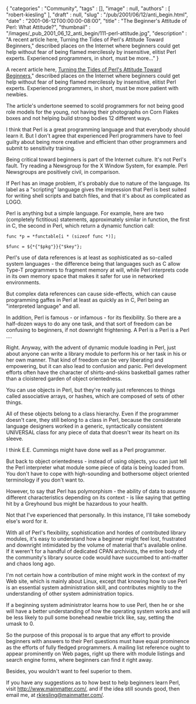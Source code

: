 {
   "categories" : "Community",
   "tags" : [],
   "image" : null,
   "authors" : [
      "robert-kiesling"
   ],
   "draft" : null,
   "slug" : "/pub/2001/06/12/anti_begin.html",
   "date" : "2001-06-12T00:00:00-08:00",
   "title" : "The Beginner's Attitude of Perl: What Attitude?",
   "thumbnail" : "/images/_pub_2001_06_12_anti_begin/111-perl-attitude.jpg",
   "description" : "A recent article here, Turning the Tides of Perl's Attitude Toward Beginners,\" described places on the Internet where beginners could get help without fear of being flamed mercilessly by insensitive, elitist Perl experts. Experienced programmers, in short, must be more..."
}





A recent article here, [Turning the Tides of Perl's Attitude Toward
Beginners](/pub/a/2001/05/29/tides.html)," described places on the
Internet where beginners could get help without fear of being flamed
mercilessly by insensitive, elitist Perl experts. Experienced
programmers, in short, must be more patient with newbies.

The article's undertone seemed to scold programmers for not being good
role models for the young, not having their photographs on Corn Flakes
boxes and not helping build strong bodies 12 different ways.

I think that Perl is a great programming language and that everybody
should learn it. But I don't agree that experienced Perl programmers
have to feel guilty about being more creative and efficient than other
programmers and submit to sensitivity training.

Being critical toward beginners is part of the Internet culture. It's
not Perl's fault. Try reading a Newsgroup for the X Window System, for
example. Perl Newsgroups are positively civil, in comparison.

If Perl has an image problem, it's probably due to nature of the
language. Its label as a "scripting" language gives the impression that
Perl is best suited for writing shell scripts and batch files, and that
it's about as complicated as LOGO.

Perl is anything but a simple language. For example, here are two
(completely fictitious) statements, approximately similar in function,
the first in C, the second in Perl, which return a dynamic function
call:

    func *p = *functable[i * (sizeof func *)];

    $func = ${*{"$pkg"}}{"$key"};

Perl's use of data references is at least as sophisticated as so-called
system languages - the difference being that languages such as C allow
Type-T programmers to fragment memory at will, while Perl interprets
code in its own memory space that makes it safer for use in networked
environments.

But complex data references can cause side-effects, which can cause
programming gaffes in Perl at least as quickly as in C, Perl being an
"interpreted language" and all.

In addition, Perl is famous - or infamous - for its flexibility. So
there are a half-dozen ways to do any one task, and that sort of freedom
can be confusing to beginners, if not downright frightening. A Perl is a
Perl is a Perl ....

Right. Anyway, with the advent of dynamic module loading in Perl, just
about anyone can write a library module to perform his or her task in
his or her own manner. That kind of freedom can be very liberating and
empowering, but it can also lead to confusion and panic. Perl
development efforts often have the character of shirts-and-skins
basketball games rather than a cloistered garden of object orientedness.

You can use objects in Perl, but they're really just references to
things called associative arrays, or hashes, which are composed of sets
of other things.

All of these objects belong to a class hierarchy. Even if the programmer
doesn't care, they still belong to a class in Perl, because the
considerate language designers worked in a generic, syntactically
consistent UNIVERSAL class for any piece of data that doesn't wear its
heart on its sleeve.

I think E.E. Cummings might have done well as a Perl programmer.

But back to object orientedness - instead of using objects, you can just
tell the Perl interpreter what module some piece of data is being loaded
from. You don't have to cope with high-sounding and bothersome object
oriented terminology if you don't want to.

However, to say that Perl has polymorphism - the ability of data to
assume different characteristics depending on its context - is like
saying that getting hit by a Greyhound bus might be hazardous to your
health.

Not that I've experienced that personally. In this instance, I'll take
somebody else's word for it.

With all of Perl's flexibility, sophistication and hordes of contributed
library modules, it's easy to understand how a beginner might feel lost,
frustrated and downright intimidated by the volume of material that's
available online. If it weren't for a handful of dedicated CPAN
archivists, the entire body of the community's library source code would
have succumbed to anti-matter and chaos long ago.

I'm not certain how a contribution of mine might work in the context of
my Web site, which is mainly about Linux, except that knowing how to use
Perl is an essential system administration skill, and contributes
mightily to the understanding of other system administration topics.

If a beginning system administrator learns how to use Perl, then he or
she will have a better understanding of how the operating system works
and will be less likely to pull some bonehead newbie trick like, say,
setting the umask to 0.

So the purpose of this proposal is to argue that any effort to provide
beginners with answers to their Perl questions must have equal
prominence as the efforts of fully fledged programmers. A mailing list
reference ought to appear prominently on Web pages, right up there with
module listings and search engine forms, where beginners can find it
right away.

Besides, you wouldn't want to feel superior to them.

If you have any suggestions as to how best to help beginners learn Perl,
visit <http://www.mainmatter.com/>, and if the idea still sounds good,
then email me, at
[rkiesling@mainmatter.com/](mailto:rkiesling@mainmatter.com).


